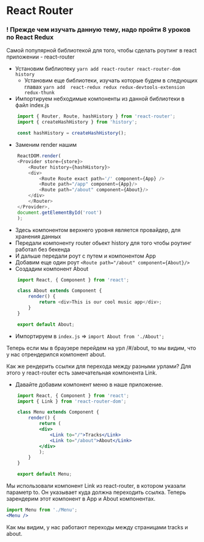 # React Router

### **!** Прежде чем изучать данную тему, надо пройти 8 уроков по React Redux

Самой популярной библиотекой для того, чтобы сделать роутинг в react приложении - react-router

- Установим библиотеку `yarn add react-router react-router-dom history`
    - Установим еще библиотеки, изучать которые будем в следующих главах `yarn add  react-redux redux redux-devtools-extension redux-thunk`
- Импортируем небходимые компоненты из данной библиотеки в файл index.js
```js
    import { Router, Route, hashHistory } from 'react-router';
    import { createHashHistory } from 'history';

    const hashHistory = createHashHistory();
```

- Заменим render нашим
```js
    ReactDOM.render(
    <Provider store={store}>
        <Router history={hashHistory}>
        <div>
            <Route Route exact path='/' component={App} />
            <Route path="/app" component={App}/>
            <Route path="/about" component={About}/>
        </div>
        </Router>
    </Provider>,
    document.getElementById('root')
    );
```

- Здесь компонентом верхнего уровня является провайдер, для хранения данных
- Передали компоненту router обьект history для того чтобы роутинг работал без бекенда
- И дальше передали роут с путем и компонентом App
- Добавим еще один роут `<Route path="/about" component={About}/>`
- Создадим компонент About
```js
    import React, { Component } from 'react';

    class About extends Component {
        render() {
            return <div>This is our cool music app</div>;
        }
    }

    export default About;
```
- Импортируем в `index.js` => `import About from './About';`

Теперь если мы в браузере перейдем на урл /#/about, то мы видим, что у нас отрендерился компонент about.

Как же рендерить ссылки для перехода между разными урлами? Для этого у react-router есть замечательная компонента Link.

- Давайте добавим компонент меню в наше приложение.

```jsx
    import React, { Component } from 'react';
    import { Link } from 'react-router-dom';

    class Menu extends Component {
        render() {
            return (
            <div>
                <Link to="/">Tracks</Link>
                <Link to="/about">About</Link>
            </div>
            );
        }
    }

    export default Menu;
```

Мы использовали компонент Link из react-router, в котором указали параметр to. Он указывает куда должна переходить ссылка. Теперь зарендерим этот компонент в App и About компонентах.

```jsx
import Menu from './Menu';
<Menu />
```
Как мы видим, у нас работают переходы между страницами tracks и about.